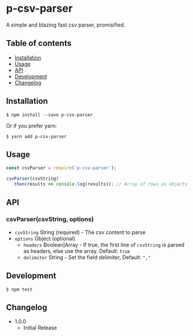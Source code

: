 # p-csv-parser

A simple and blazing fast csv parser, promisified.

## Table of contents
- [Installation](#installation)
- [Usage](#usage)
- [API](#api)
- [Development](#development)
- [Changelog](#changelog)


## Installation

```
$ npm install --save p-csv-parser
```

Or if you prefer yarn:

```
$ yarn add p-csv-parser
```

## Usage

```JavaScript
const csvParser = require('p-csv-parser');

csvParser(csvString)
  .then(results => console.log(results)); // Array of rows as objects

```

## API

### csvParser(csvString, options)

- ```csvString``` String (required) - The csv content to parse
- ```options``` Object (optional)
  - ```headers``` Boolean|Array - If true, the first line of ```csvString``` is parsed as headers, else use the array. Default: ```true```
  - ```delimiter``` String - Set the field delimiter, Default: ```","```


## Development

```
$ npm test
```

## Changelog

- 1.0.0
  - Initial Release
